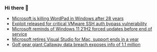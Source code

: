 ### Hi there 👋

<!--START_SECTION:feed-->
* [Microsoft is killing WordPad in Windows after 28 years](https://www.bleepingcomputer.com/news/microsoft/microsoft-is-killing-wordpad-in-windows-after-28-years/)
* [Exploit released for critical VMware SSH auth bypass vulnerability](https://www.bleepingcomputer.com/news/security/exploit-released-for-critical-vmware-ssh-auth-bypass-vulnerability/)
* [Microsoft reminds of Windows 11 21H2 forced updates before end of service](https://www.bleepingcomputer.com/news/microsoft/microsoft-reminds-of-windows-11-21h2-forced-updates-before-end-of-service/)
* [Microsoft retires Visual Studio for Mac, support ends in a year](https://www.bleepingcomputer.com/news/software/microsoft-retires-visual-studio-for-mac-support-ends-in-a-year/)
* [Golf gear giant Callaway data breach exposes info of 1.1 million](https://www.bleepingcomputer.com/news/security/golf-gear-giant-callaway-data-breach-exposes-info-of-11-million/)
<!--END_SECTION:feed-->

<!--
**frankenk/frankenk** is a ✨ _special_ ✨ repository because its `README.md` (this file) appears on your GitHub profile.

Here are some ideas to get you started:

- 🔭 I’m currently working on ...
- 🌱 I’m currently learning ...
- 👯 I’m looking to collaborate on ...
- 🤔 I’m looking for help with ...
- 💬 Ask me about ...
- 📫 How to reach me: ...
- 😄 Pronouns: ...
- ⚡ Fun fact: ...
-->



